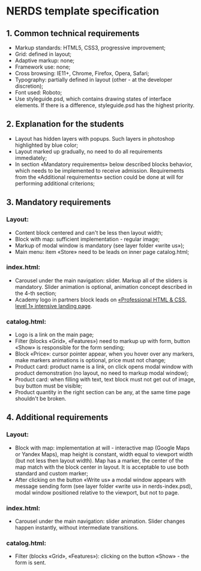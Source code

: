 # NERDS template specification

## 1. Common technical requirements
* Markup standards: HTML5, CSS3, progressive improvement; 
* Grid: defined in layout;
* Adaptive markup: none;
* Framework use: none;
* Cross browsing: IE11+, Chrome, Firefox, Opera, Safari;
* Typography: partially defined in layout (other - at the developer discretion);
* Font used: Roboto; 
* Use styleguide.psd, which contains drawing states of interface elements. If there is a difference, styleguide.psd has the highest priority.

## 2. Explanation for the students
* Layout has hidden layers with popups. Such layers in photoshop highlighted by blue color; 
* Layout marked up gradually, no need to do all requirements immediately; 
* In section «Mandatory requirements» below described blocks behavior, which needs to be implemented to receive admission. Requirements from the «Additional requirements» section could be done at will for performing additional criterions;

## 3. Mandatory requirements

### Layout:
* Content block centered and can't be less then layout width; 
* Block with map: sufficient implementation - regular image; 
* Markup of modal window is mandatory (see layer folder «write us»); 
* Main menu: item «Store» need to be leads on inner page catalog.html; 

### index.html:
* Carousel under the main navigation: slider. Markup all of the sliders is mandatory. Slider animation is optional, animation concept described in the 4-th section;  
* Academy logo in partners block leads on [«Professional HTML & CSS, level 1»​ intensive landing page](https://htmlacademy.ru/intensive/htmlcss). 

### catalog.html:
* Logo is a link on the main page; 
* Filter (blocks «Grid», «Features») need to markup up with form, button «Show» is responsible for the form sending;
* Block «Price»: cursor pointer appear, when you hover over any markers, make markers animations is optional, price must not change;
* Product card: product name is a link, on click opens modal window with product demonstration (no layout, no need to markup modal window);
* Product card: when filling with text, text block must not get out of image, buy button must be visible;
* Product quantity in the right section can be any, at the same time page shouldn't be broken.

## 4. Additional requirements

### Layout: 
* Block with map: implementation at will - interactive map (Google Maps or Yandex Maps), map height is constant, width equal to viewport width (but not less then layout width). Map has a marker, the center of the map match with the block center in layout. It is acceptable to use both standard and custom marker;
* After clicking on the button «Write us» a modal window appears with message sending form (see layer folder «write us» in nerds-index.psd), modal window positioned relative to the viewport, but not to page.

### index.html: 
* Carousel under the main navigation: slider animation. Slider changes happen instantly, without intermediate transitions.

### catalog.html: 
* Filter (blocks «Grid», «Features»): clicking on the button «Show» - the form is sent.